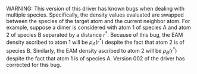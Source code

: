 WARNING: This version of this driver has known bugs when dealing with multiple species.  Specifically, the density values evaluated are swapped between the species of the target atom and the current neighbor atom.  For example, suppose a dimer is considered with atom 1 of species A and atom 2 of species B separated by a distance $r^\ast$.  Because of this bug, the EAM density ascribed to atom 1 will be $\rho_A(r^\ast)$ despite the fact that atom 2 is of species B.  Similarly, the EAM density ascribed to atom 2 will be $\rho_B(r^\ast)$ despite the fact that atom 1 is of species A.  Version 002 of the driver has corrected for this bug.

